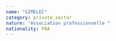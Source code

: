 ```yaml
---
name: "GIMELEC"
category: private_sector
nature: "Association professionnelle "
nationality: FRA
---
```

    